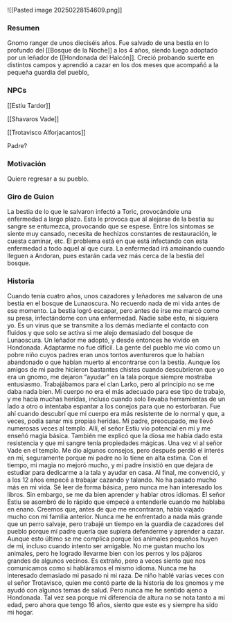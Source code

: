 ![[Pasted image 20250228154609.png]]
### Resumen

Gnomo ranger de unos dieciséis años. Fue salvado de una bestia en lo profundo del [[Bosque de la Noche]] a los 4 años, siendo luego adoptado por un leñador de [[Hondonada del Halcón]]. Creció probando suerte en distintos campos y aprendió a cazar en los dos meses que acompañó a la pequeña guardia del pueblo,

### NPCs

[[Estiu Tardor]]

[[Shavaros Vade]] 

[[Trotavisco Alforjacantos]]

Padre?

### Motivación

Quiere regresar a su pueblo.

### Giro de Guion

La bestia de lo que le salvaron infectó a Toric, provocándole una enfermedad a largo plazo. Esta le provoca que al alejarse de la bestia su sangre se entumezca, provocando que se espese. Entre los sintomas se siente muy cansado, necesita de hechizos constantes de restauración, le cuesta caminar, etc. El problema está en que está infectando con esta enfermedad a todo aquel al que cura. La enfermedad irá amainando cuando lleguen a Andoran, pues estarán cada vez más cerca de la bestia del bosque.

### Historia

Cuando tenía cuatro años, unos cazadores y leñadores me salvaron de una bestia en el bosque de Lunaoscura. No recuerdo nada de mi vida antes de ese momento. La bestia logró escapar, pero antes de irse me marcó como su presa, infectándome con una enfermedad. Nadie sabe esto, ni siquiera yo. Es un virus que se transmite a los demás mediante el contacto con fluidos y que solo se activa si me alejo demasiado del bosque de Lunaoscura. Un leñador me adoptó, y desde entonces he vivido en Hondonada. Adaptarme no fue difícil. La gente del pueblo me vio como un pobre niño cuyos padres eran unos tontos aventureros que lo habían abandonado o que habían muerto al encontrarse con la bestia. Aunque los amigos de mi padre hicieron bastantes chistes cuando descubrieron que yo era un gnomo, me dejaron “ayudar” en la tala porque siempre mostraba entusiasmo. Trabajábamos para el clan Larko, pero al principio no se me daba nada bien. Mi cuerpo no era el más adecuado para ese tipo de trabajo, y me hacía muchas heridas, incluso cuando solo llevaba herramientas de un lado a otro o intentaba espantar a los conejos para que no estorbaran. Fue ahí cuando descubrí que mi cuerpo era más resistente de lo normal y que, a veces, podía sanar mis propias heridas. Mi padre, preocupado, me llevó numerosas veces al templo. Allí, el señor Estiu vio potencial en mí y me enseñó magia básica. También me explicó que la diosa me había dado esta resistencia y que mi sangre tenía propiedades mágicas.
Una vez vi al señor Vade en el templo. Me dio algunos consejos, pero después perdió el interés en mí, seguramente porque mi padre no lo tiene en alta estima. Con el tiempo, mi magia no mejoró mucho, y mi padre insistió en que dejara de estudiar para dedicarme a la tala y ayudar en casa. Al final, me convenció, y a los 12 años empecé a trabajar cazando y talando. No ha pasado mucho más en mi vida. Sé leer de forma básica, pero nunca me han interesado los libros. Sin embargo, se me da bien aprender y hablar otros idiomas. El señor Estiu se asombró de lo rápido que empecé a entenderle cuando me hablaba en enano. Creemos que, antes de que me encontraran, había viajado mucho con mi familia anterior. Nunca me he enfrentado a nada más grande que un perro salvaje, pero trabajé un tiempo en la guardia de cazadores del pueblo porque mi padre quería que supiera defenderme y aprender a cazar. Aunque esto último se me complica porque los animales pequeños huyen de mí, incluso cuando intento ser amigable. No me gustan mucho los animales, pero he logrado llevarme bien con los perros y los pájaros grandes de algunos vecinos. Es extraño, pero a veces siento que nos comunicamos como si habláramos el mismo idioma. Nunca me ha interesado demasiado mi pasado ni mi raza. De niño hablé varias veces con el señor Trotavisco, quien me contó parte de la historia de los gnomos y me ayudó con algunos temas de salud. Pero nunca me he sentido ajeno a Hondonada. Tal vez sea porque mi diferencia de altura no se nota tanto a mi edad, pero ahora que tengo 16 años, siento que este es y siempre ha sido mi hogar.